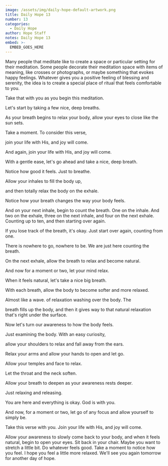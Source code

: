 ```yaml
---
image: /assets/img/daily-hope-default-artwork.png
title: Daily Hope 13
number: 13
categories:
  - Daily Hope
author: Hope Staff
notes: Daily Hope 13
embed: >-
  EMBED_GOES_HERE
---
```

Many people that meditate like to create a space or particular setting for their meditation. Some people decorate their meditation space with items of meaning, like crosses or photographs, or maybe something that evokes happy feelings. Whatever gives you a positive feeling of blessing and serenity, the idea is to create a special place of ritual that feels comfortable to you.

Take that with you as you begin this meditation.

Let's start by taking a few nice, deep breaths.

As your breath begins to relax your body, allow your eyes to close like the sun sets.

Take a moment. To consider this verse,

join your life with His, and joy will come.

And again, join your life with His, and joy will come.

With a gentle ease, let's go ahead and take a nice, deep breath.

Notice how good it feels. Just to breathe.

Allow your inhales to fill the body up,

and then totally relax the body on the exhale.

Notice how your breath changes the way your body feels.

And on your next inhale, begin to count the breath. One on the inhale. And two on the exhale, three on the next inhale, and four on the next exhale. Counting up to ten, and then starting over again.

If you lose track of the breath, it's okay. Just start over again, counting from one.

There is nowhere to go, nowhere to be. We are just here counting the breath.

On the next exhale, allow the breath to relax and become natural.

And now for a moment or two, let your mind relax.

When it feels natural, let's take a nice big breath.

With each breath, allow the body to become softer and more relaxed.

Almost like a wave. of relaxation washing over the body. The

breath fills up the body, and then it gives way to that natural relaxation that's right under the surface.

Now let's turn our awareness to how the body feels.

Just examining the body. With an easy curiosity,

allow your shoulders to relax and fall away from the ears.

Relax your arms and allow your hands to open and let go.

Allow your temples and face to relax.

Let the throat and the neck soften.

Allow your breath to deepen as your awareness rests deeper.

Just relaxing and releasing.

You are here and everything is okay. God is with you.

And now, for a moment or two, let go of any focus and allow yourself to simply be.

Take this verse with you. Join your life with His, and joy will come.

Allow your awareness to slowly come back to your body, and when it feels natural, begin to open your eyes. Sit back in your chair. Maybe you want to stretch a little bit. Do whatever feels good. Take a moment to notice how you feel. I hope you feel a little more relaxed. We'll see you again tomorrow for another day of hope.

